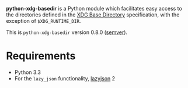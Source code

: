 **python-xdg-basedir** is a Python module which facilitates easy access to the directories defined in the [XDG Base Directory](http://standards.freedesktop.org/basedir-spec/basedir-spec-latest.html) specification, with the exception of `$XDG_RUNTIME_DIR`.

This is `python-xdg-basedir` version 0.8.0 ([semver](http://semver.org/)).

Requirements
============

*   Python 3.3
*   For the `lazy_json` functionality, [lazyjson](https://github.com/fenhl/lazyjson) 2

